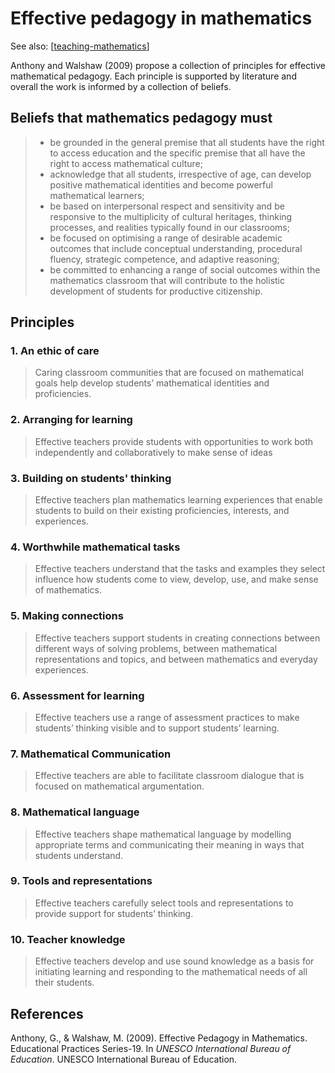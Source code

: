 # Effective pedagogy in mathematics

See also: [[teaching-mathematics]]

Anthony and Walshaw (2009) propose a collection of principles for effective mathematical pedagogy. Each principle is supported by literature and overall the work is informed by a collection of beliefs.

## Beliefs that mathematics pedagogy must

> - be grounded in the general premise that all students have the right to access education and the specific premise that all have the right to access mathematical culture; 
> - acknowledge that all students, irrespective of age, can develop positive mathematical identities and become powerful mathematical learners; 
> - be based on interpersonal respect and sensitivity and be responsive to the multiplicity of cultural heritages, thinking processes, and realities typically found in our classrooms; 
> - be focused on optimising a range of desirable academic outcomes that include conceptual understanding, procedural fluency, strategic competence, and adaptive reasoning; 
> - be committed to enhancing a range of social outcomes within the mathematics classroom that will contribute to the holistic development of students for productive citizenship.


## Principles

### 1. An ethic of care

> Caring classroom communities that are focused on mathematical goals help develop students’ mathematical identities and proficiencies.

### 2. Arranging for learning

> Effective teachers provide students with opportunities to work both independently and collaboratively to make sense of ideas

### 3. Building on students' thinking

> Effective teachers plan mathematics learning experiences that enable students to build on their existing proficiencies, interests, and experiences.

### 4. Worthwhile mathematical tasks

> Effective teachers understand that the tasks and examples they select influence how students come to view, develop, use, and make sense of mathematics.

### 5. Making connections

> Effective teachers support students in creating connections between different ways of solving problems, between mathematical representations and topics, and between mathematics and everyday experiences.

### 6. Assessment for learning

> Effective teachers use a range of assessment practices to make students’ thinking visible and to support students’ learning.

### 7. Mathematical Communication

> Effective teachers are able to facilitate classroom dialogue that is focused on mathematical argumentation.

### 8. Mathematical language

> Effective teachers shape mathematical language by modelling appropriate terms and communicating their meaning in ways that students understand.

### 9. Tools and representations

> Effective teachers carefully select tools and representations to provide support for students’ thinking.

### 10. Teacher knowledge

> Effective teachers develop and use sound knowledge as a basis for initiating learning and responding to the mathematical needs of all their students.

## References

Anthony, G., & Walshaw, M. (2009). Effective Pedagogy in Mathematics. Educational Practices Series-19. In *UNESCO International Bureau of Education*. UNESCO International Bureau of Education.


[//begin]: # "Autogenerated link references for markdown compatibility"
[teaching-mathematics]: teaching-mathematics "Teaching Mathematics"
[//end]: # "Autogenerated link references"